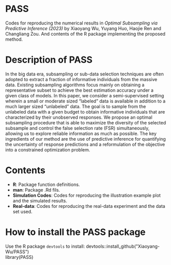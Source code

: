 # PASS
Codes for reproducing the numerical results in *Optimal Subsampling via Predictive Inference (2023)* by Xiaoyang Wu, Yuyang Huo, Haojie Ren and Changliang Zou. And contents of the R package implementing the proposed method.

# Description of PASS
In the big data era, subsampling or sub-data selection techniques are often adopted to extract a fraction of informative individuals from the massive data. Existing subsampling algorithms focus mainly on obtaining a representative subset to achieve the best estimation accuracy under a given class of models. In this paper, we consider a semi-supervised setting wherein a small or moderate sized “labeled” data is available in addition to a much larger sized “unlabeled” data. The goal is to sample from the unlabeled data with a given budget to obtain informative individuals that are characterized by their unobserved responses. We propose an optimal subsampling procedure
that is able to maximize the diversity of the selected subsample and control the false selection rate (FSR) simultaneously, allowing us to explore reliable information as
much as possible. The key ingredients of our method are the use of predictive inference for quantifying the uncertainty of response predictions and a reformulation of the objective into a constrained optimization problem.

# Contents

- **R**: Package function definitions.
- **man**: Package .Rd fils.
- **Simulation Codes**: Codes for reproducing the illustration example plot and the simulated results.
- **Real-data**: Codes for reproducing the real-data experiment and the data set used.

# How to install the PASS package
Use the R package `devtools` to install:
    devtools::install_github("Xiaoyang-Wu/PASS")  
    library(PASS)
